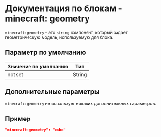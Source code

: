 # Документация по блокам - minecraft: geometry

`minecraft:geometry` - это `string` компонент, который задает геометрическую модель, используемую для блока.

## Параметр по умолчанию

| Значение по умолчанию | Тип     |
|-----------------------|---------|
| not set               | String  |

## Дополнительные параметры

`minecraft:geometry` не использует никаких дополнительных параметров.

## Пример

``` json
"minecraft:geometry": "cube"
```
